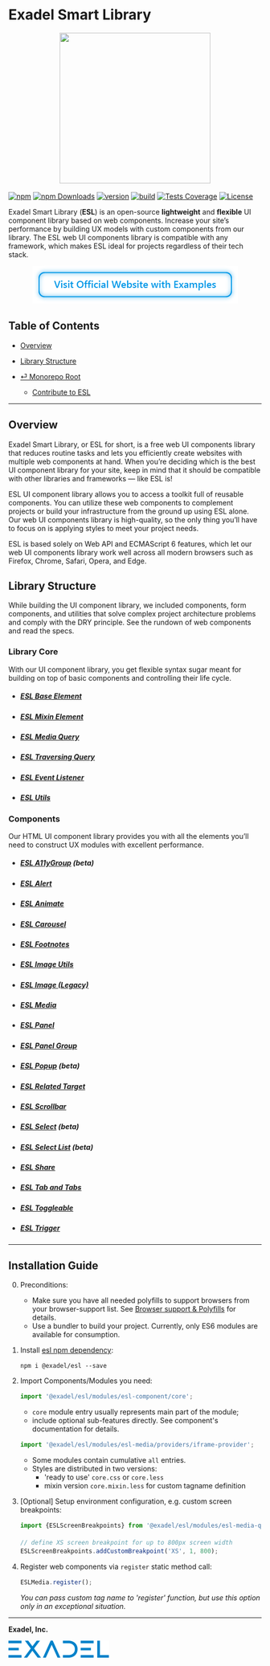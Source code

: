 # Exadel Smart Library
<p align="center">
  <img width="300" height="300" src="https://github.com/exadel-inc/esl/blob/main/docs/images/logo.png?raw=true">
</p>

[![npm](https://img.shields.io/npm/v/@exadel/esl?style=for-the-badge)](https://www.npmjs.com/package/@exadel/esl)
[![npm Downloads](https://img.shields.io/npm/dt/@exadel/esl.svg?label=npm%20downloads&style=for-the-badge)](https://www.npmjs.com/package/@exadel/esl)
[![version](https://img.shields.io/github/package-json/v/exadel-inc/esl?filename=packages%2Fesl%2Fpackage.json&style=for-the-badge)](https://github.com/exadel-inc/esl/releases/latest)
[![build](https://img.shields.io/github/actions/workflow/status/exadel-inc/esl/validate.yml?style=for-the-badge)](https://github.com/exadel-inc/esl/actions/workflows/validate.yml)
[![Tests Coverage](https://img.shields.io/codeclimate/coverage/exadel-inc/esl?style=for-the-badge)](https://codeclimate.com/github/exadel-inc/esl)
[![License](https://img.shields.io/badge/license-MIT-green.svg?style=for-the-badge)](./README.md)

Exadel Smart Library (**ESL**) is an open-source **lightweight** and **flexible** UI component library based on web components.
Increase your site’s performance by building UX models with custom components from our library. 
The ESL web UI components library is compatible with any framework, which makes ESL ideal for projects regardless of 
their tech stack.

<p align="center">
<a href="https://esl-ui.com"><img src="../../docs/images/welcome-btn.png" alt="Visit our UI component library website with examples" width="409" height="75" title="Click to visit our UI component library website with examples"/></a>
</p>

## Table of Contents
  - [Overview](#overview)
  - [Library Structure](#library-structure)

  - [⏎ Monorepo Root](https://github.com/exadel-inc/esl)
    - [Contribute to ESL](https://github.com/exadel-inc/esl#development-information-for-contributors) 

---

## Overview

Exadel Smart Library, or ESL for short, is a free web UI components library that reduces routine tasks and lets 
you efficiently create websites with multiple web components at hand.
When you’re deciding which is the best UI component library for your site, keep in mind that it should be compatible 
with other libraries and frameworks — like ESL is!

ESL UI component library allows you to access a toolkit full of reusable components. 
You can utilize these web components to complement projects or build your infrastructure from the ground up using 
ESL alone. Our web UI components library is high-quality, so the only thing you’ll have to focus on is applying styles 
to meet your project needs.

ESL is based solely on Web API and ECMAScript 6 features, which let our web UI components library work 
well across all modern browsers such as Firefox, Chrome, Safari, Opera, and Edge. 

## Library Structure

While building the UI component library, we included components, form components, and utilities that solve complex 
project architecture problems and comply with the DRY principle. 
See the rundown of web components and read the specs.

### Library Core

With our UI component library, you get flexible syntax sugar meant for building on top of basic components and 
controlling their life cycle.

- ##### [ESL Base Element](https://github.com/exadel-inc/esl/blob/HEAD/packages/esl/src/esl-base-element/README.md)
- ##### [ESL Mixin Element](https://github.com/exadel-inc/esl/blob/HEAD/packages/esl/src/esl-mixin-element/README.md)
- ##### [ESL Media Query](https://github.com/exadel-inc/esl/blob/HEAD/packages/esl/src/esl-media-query/README.md)
- ##### [ESL Traversing Query](https://github.com/exadel-inc/esl/blob/HEAD/packages/esl/src/esl-traversing-query/README.md)
- ##### [ESL Event Listener](https://github.com/exadel-inc/esl/blob/HEAD/packages/esl/src/esl-event-listener/README.md)
- ##### [ESL Utils](https://github.com/exadel-inc/esl/blob/HEAD/packages/esl/src/esl-utils/README.md)

### Components

Our HTML UI component library provides you with all the elements you’ll need to construct UX modules 
with excellent performance.

- ##### [ESL A11yGroup](https://github.com/exadel-inc/esl/blob/HEAD/packages/esl/src/esl-a11y-group/README.md) (beta)
- ##### [ESL Alert](https://github.com/exadel-inc/esl/blob/HEAD/packages/esl/src/esl-alert/README.md)
- ##### [ESL Animate](https://github.com/exadel-inc/esl/blob/HEAD/packages/esl/src/esl-animate/README.md)
- ##### [ESL Carousel](https://github.com/exadel-inc/esl/blob/HEAD/packages/esl/src/esl-carousel/README.md)
- ##### [ESL Footnotes](https://github.com/exadel-inc/esl/blob/HEAD/packages/esl/src/esl-footnotes/README.md)
- ##### [ESL Image Utils](https://github.com/exadel-inc/esl/blob/HEAD/packages/esl/src/esl-image-utils/README.md)
- ##### [ESL Image (Legacy)](https://github.com/exadel-inc/esl/blob/HEAD/packages/esl/src/esl-image/README.md)
- ##### [ESL Media](https://github.com/exadel-inc/esl/blob/HEAD/packages/esl/src/esl-media/README.md)
- ##### [ESL Panel](https://github.com/exadel-inc/esl/blob/HEAD/packages/esl/src/esl-panel/README.md)
- ##### [ESL Panel Group](https://github.com/exadel-inc/esl/blob/HEAD/packages/esl/src/esl-panel-group/README.md)
- ##### [ESL Popup](https://github.com/exadel-inc/esl/blob/HEAD/packages/esl/src/esl-popup/README.md) (beta)
- ##### [ESL Related Target](https://github.com/exadel-inc/esl/blob/HEAD/packages/esl/src/esl-related-target/README.md)
- ##### [ESL Scrollbar](https://github.com/exadel-inc/esl/blob/HEAD/packages/esl/src/esl-scrollbar/README.md)
- ##### [ESL Select](https://github.com/exadel-inc/esl/blob/HEAD/packages/esl/src/esl-forms/esl-select/README.md) (beta)
- ##### [ESL Select List](https://github.com/exadel-inc/esl/blob/HEAD/packages/esl/src/esl-forms/esl-select-list/README.md) (beta)
- ##### [ESL Share](https://github.com/exadel-inc/esl/blob/HEAD/packages/esl/src/esl-share/README.md)
- ##### [ESL Tab and Tabs](https://github.com/exadel-inc/esl/blob/HEAD/packages/esl/src/esl-tab/README.md)
- ##### [ESL Toggleable](https://github.com/exadel-inc/esl/blob/HEAD/packages/esl/src/esl-toggleable/README.md)
- ##### [ESL Trigger](https://github.com/exadel-inc/esl/blob/HEAD/packages/esl/src/esl-trigger/README.md)

---
## Installation Guide
<a name="instalation_guide"></a>

0. Preconditions:
   - Make sure you have all needed polyfills to support browsers from your browser-support list.
   See [Browser support & Polyfills](https://github.com/exadel-inc/esl/blob/HEAD/docs/BROWSER_SUPPORT.md) for details.
   - Use a bundler to build your project. Currently, only ES6 modules are available for consumption.

1. Install [esl npm dependency](https://www.npmjs.com/package/@exadel/esl):
    ```
    npm i @exadel/esl --save
    ```

2. Import Components/Modules you need:

    ```javascript
    import '@exadel/esl/modules/esl-component/core';
    ```
   - `core` module entry usually represents main part of the module;
   - include optional sub-features directly. See component's documentation for details.
    ```javascript
    import '@exadel/esl/modules/esl-media/providers/iframe-provider';
    ```
    - Some modules contain cumulative `all` entries.
    - Styles are distributed in two versions: 
      - 'ready to use' `core.css` or `core.less`
      - mixin version `core.mixin.less` for custom tagname definition

3. [Optional] Setup environment configuration, e.g. custom screen breakpoints:

    ```javascript
    import {ESLScreenBreakpoints} from '@exadel/esl/modules/esl-media-query/core';

    // define XS screen breakpoint for up to 800px screen width
    ESLScreenBreakpoints.addCustomBreakpoint('XS', 1, 800); 
    ```

4.  Register web components via `register` static method call:
    ```javascript
    ESLMedia.register();
    ```
    *You can pass custom tag name to 'register' function, but use this option only in an exceptional situation.*

---

**Exadel, Inc.**

[![](../../docs/images/exadel-logo.png)](https://exadel.com)
